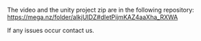 The video and the unity project zip are in the following repository:
https://mega.nz/folder/alkjUIDZ#dIetPijmKAZ4aaXha_RXWA

If any issues occur contact us.
